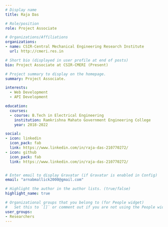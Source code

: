 ```yaml
---
# Display name
title: Raja Das

# Role/position
role: Project Associate

# Organizations/Affiliations
organizations:
- name: CSIR-Central Mechanical Engineering Research Institute
  url: http://cmeri.res.in

# Short bio (displayed in user profile at end of posts)
bio: Project Associate at CSIR-CMERI (Present)

# Project summary to display on the homepage.
summary: Project Associate. 

interests:
  - Web Development
  - API Development

education:
  courses:
  - course: B.Tech in Electrical Engineering
    institution: Ramkrishna Mahato Government Engineering College
    year: 2018-2022

social:
- icon: linkedin
  icon_pack: fab
  link: https://www.linkedin.com/in/raja-das-210770272/
- icon: github
  icon_pack: fab
  link: https://www.linkedin.com/in/raja-das-210770272/


# Enter email to display Gravatar (if Gravatar is enabled in Config)
email: "arnabmallick2000@gmail.com"

# Highlight the author in the author lists. (true/false)
highlight_name: true

# Organizational groups that you belong to (for People widget)
#   Set this to `[]` or comment out if you are not using the People widget.
user_groups:
- Researchers
---
```

